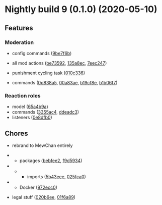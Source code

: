 # Nightly build 9 (0.1.0) (2020-05-10)

## Features

### Moderation

* config commands ([9be7f6b](https://github.com/weeb-cafe/MewChan/commit/9be7f6b8f9040e8214a43f3a7a3bca3361b67a70))

* all mod actions ([be73592](https://github.com/weeb-cafe/MewChan/commit/be73592892e76260edc69d133957ac7645485b56), [135a8ec](https://github.com/weeb-cafe/MewChan/commit/135a8ec1a29d502ede0b000c2e2d23769cd31db9), [7eec247](https://github.com/weeb-cafe/MewChan/commit/7eec247b91dc038404a6d927c597acf3709b4be2))

* punishment cycling task ([010c336](https://github.com/weeb-cafe/MewChan/commit/010c3361e6d1daddb8a238a601452434b3c62167))

* commands ([0d838a5](https://github.com/weeb-cafe/MewChan/commit/0d838a5bee00e88570bc01d0694a6d3ee6eea181), [00a83ae](https://github.com/weeb-cafe/MewChan/commit/00a83ae45c671f8ea8b974681c8fa2737708a827), [b19cf8e](https://github.com/weeb-cafe/MewChan/commit/b19cf8ee0878693f51e7974f751069ba9b895eb1), [b1b06f7](https://github.com/weeb-cafe/MewChan/commit/b1b06f76a83053c5a5656579f185a619db8a26fe))


### Reaction roles
* model ([65a4b9a](https://github.com/weeb-cafe/MewChan/commit/65a4b9a783cbfd9bf0af1b8087880acb0b28aeaf))
* commands ([3355ac4](https://github.com/weeb-cafe/MewChan/commit/3355ac46702c8417e68df84d2795d231a33b9736), [ddeadc3](https://github.com/weeb-cafe/MewChan/commit/ddeadc3ebb6f7db98ab47626fb234ce570895e02))
* listeners ([0e8dfb0](https://github.com/weeb-cafe/MewChan/commit/0e8dfb03b0a8b5cf1a9ae6d3e0ef1e6372bf8cc4))

## Chores
* rebrand to MewChan entirely
* * packages ([bebfee2](https://github.com/weeb-cafe/MewChan/commit/bebfee2a5ed3efe4b60656b1bfc8230c1817eb9a), [f9d5934](https://github.com/weeb-cafe/MewChan/commit/f9d59340b9f0f91d6a0cf293c1b54024940de42b))
* * * imports ([5b43eee](https://github.com/weeb-cafe/MewChan/commit/5b43eeeaaa7d084e987be79b9a136f5524ce091c), [025fca0](https://github.com/weeb-cafe/MewChan/commit/025fca03017429948f1557f17c996703b2f48015))
* * Docker ([972ecc0](https://github.com/weeb-cafe/MewChan/commit/972ecc0ed00714b9e5dbf90e506bf1e6c26a6f7f))

* legal stuff ([020b6ee](https://github.com/weeb-cafe/MewChan/commit/020b6ee573f437786fba42f96886606712cb4d43), [01f6a89](https://github.com/weeb-cafe/MewChan/commit/01f6a89c18b316284b4b5ed79798d8446395731f))
